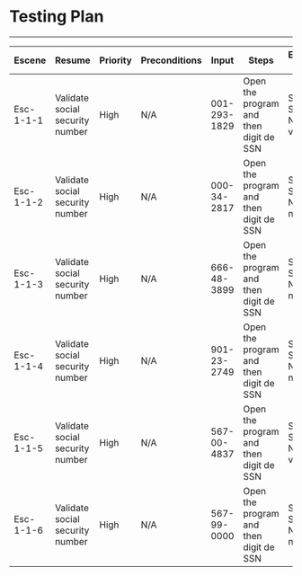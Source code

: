 # Testing Plan

---

| Escene    | Resume                          | Priority | Preconditions | Input        | Steps                                  | Expected Result                  | Obtained Result |
| --------- | ------------------------------- | -------- | ------------- | ------------ | -------------------------------------- | -------------------------------- | --------------- |
| Esc-1-1-1 | Validate social security number | High     | N/A           | 001-293-1829 | Open the program and then digit de SSN | Social Security Number valid     |                 |
| Esc-1-1-2 | Validate social security number | High     | N/A           | 000-34-2817  | Open the program and then digit de SSN | Social Security Number not valid |                 |
| Esc-1-1-3 | Validate social security number | High     | N/A           | 666-48-3899  | Open the program and then digit de SSN | Social Security Number not valid |                 |
| Esc-1-1-4 | Validate social security number | High     | N/A           | 901-23-2749  | Open the program and then digit de SSN | Social Security Number not valid |                 |
| Esc-1-1-5 | Validate social security number | High     | N/A           | 567-00-4837  | Open the program and then digit de SSN | Social Security Number valid     |                 |
| Esc-1-1-6 | Validate social security number | High     | N/A           | 567-99-0000  | Open the program and then digit de SSN | Social Security Number not valid |                 |
